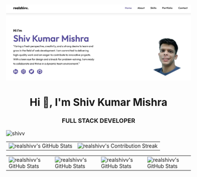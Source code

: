 <img backgroundcolor=gradientbluee src="/Banner.jpg">
<h1 align="center">Hi 👋, I'm Shiv Kumar Mishra</h1>
<h3 align="center">FULL STACK DEVELOPER</h3>
<p align="left"> <img src="https://komarev.com/ghpvc/?username=realshivv&label=Visitors&color=0e75b6&style=flat" alt="shivv" /></p>

 <table align="center" width="100%" height="100%" >
    <tr>
       <td><img style="border: none;"src="https://github-profile-summary-cards.vercel.app/api/cards/profile-details?username=realshivv&theme=github_dark" alt="realshivv's GitHub Stats"/>
</td>   
       <td><img style="border: none;" src="https://github-readme-streak-stats.herokuapp.com/?user=realshivv&theme=merko" alt="realshivv's Contribution Streak"/></td>
    </tr>
 </table>

 <table align="center" width="100%" height="100%" >
    <tr>
        <td><img style="border: none;" src="https://github-profile-summary-cards.vercel.app/api/cards/stats?username=realshivv&theme=github_dark" alt="realshivv's GitHub Stats"/></td>
        <td><img style="border: none;" src="https://github-profile-summary-cards.vercel.app/api/cards/productive-time?username=realshivv&theme=github_dark&utcOffset=10" alt="realshivv's GitHub Stats"/>
        <td><img style="border: none;" src="https://github-profile-summary-cards.vercel.app/api/cards/repos-per-language?username=realshivv&theme=github_dark" alt="realshivv's GitHub Stats"/></td>
        <td><img style="border: none;" src="https://github-profile-summary-cards.vercel.app/api/cards/most-commit-language?username=realshivv&theme=github_dark" alt="realshivv's GitHub Stats"/></td>
    </tr>
 </table>
</div>


<!--
**realshivv/realshivv** is a ✨ _special_ ✨ repository because its `README.md` (this file) appears on your GitHub profile.

Here are some ideas to get you started:

- 🔭 I’m currently working on ...
- 🌱 I’m currently learning ...
- 👯 I’m looking to collaborate on ...
- 🤔 I’m looking for help with ...
- 💬 Ask me about ...
- 📫 How to reach me: ...
- 😄 Pronouns: ...
- ⚡ Fun fact: ...
-->
